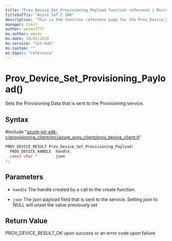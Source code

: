 ```yaml
---                             
title: "Prov_Device_Set_Provisioning_Payload function reference | Microsoft Docs" 
titleSuffix: "Azure IoT C SDK"            
description: "This is the function reference page for the Prov_Device_Set_Provisioning_Payload() function in the Azure IoT C SDK. This SDK is used with Azure IoT Hub and Azure IoT Hub Device Provisioning Service"            
manager: timlt                 
author: wesmc7777              
ms.author: wesmc               
ms.date: 10/01/2020                    
ms.service: "iot-hub"             
ms.custom: ""                
ms.topic: "reference"        
---                            
```


# Prov_Device_Set_Provisioning_Payload()

Sets the Provisioning Data that is sent to the Provisioning service.

## Syntax

\#include "[azure-iot-sdk-c/provisioning_client/inc/azure_prov_client/prov_device_client.h](../prov-device-client-h.md)"  
```C
PROV_DEVICE_RESULT Prov_Device_Set_Provisioning_Payload(
  PROV_DEVICE_HANDLE  handle,
  const char *        json
);
```

## Parameters
* `handle` The handle created by a call to the create function. 

* `json` The json payload field that is sent to the service. Setting json to NULL will unset the value previously set

## Return Value
PROV_DEVICE_RESULT_OK upon success or an error code upon failure

